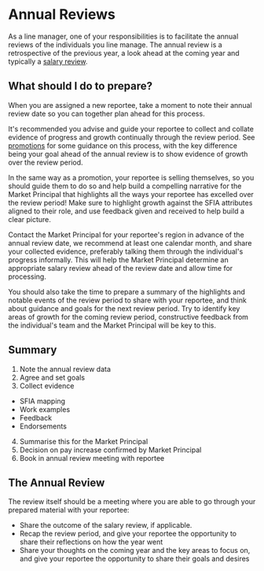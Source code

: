 # Annual Reviews

As a line manager, one of your responsibilities is to facilitate the annual reviews of the individuals you line manage. The annual review is a retrospective of the previous year, a look ahead at the coming year and typically a [salary review](../compensation/salary_reviews.md).

## What should I do to prepare?

When you are assigned a new reportee, take a moment to note their annual review date so you can together plan ahead for this process.

It's recommended you advise and guide your reportee to collect and collate evidence of progress and growth continually through the review period. See [promotions](./promotions.md) for some guidance on this process, with the key difference being your goal ahead of the annual review is to show evidence of growth over the review period.

In the same way as a promotion, your reportee is selling themselves, so you should guide them to do so and help build a compelling narrative for the Market Principal that highlights all the ways your reportee has excelled over the review period! Make sure to highlight growth against the SFIA attributes aligned to their role, and use feedback given and received to help build a clear picture.

Contact the Market Principal for your reportee's region in advance of the annual review date, we recommend at least one calendar month, and share your collected evidence, preferably talking them through the individual's progress informally. This will help the Market Principal determine an appropriate salary review ahead of the review date and allow time for processing.

You should also take the time to prepare a summary of the highlights and notable events of the review period to share with your reportee, and think about guidance and goals for the next review period. Try to identify key areas of growth for the coming review period, constructive feedback from the individual's team and the Market Principal will be key to this.

## Summary
1. Note the annual review data
2. Agree and set goals
3. Collect evidence 
- SFIA mapping 
- Work examples
- Feedback
- Endorsements
4. Summarise this for the Market Principal 
5. Decision on pay increase confirmed by Market Principal
6. Book in annual review meeting with reportee 

## The Annual Review

The review itself should be a meeting where you are able to go through your prepared material with your reportee:
 - Share the outcome of the salary review, if applicable.
 - Recap the review period, and give your reportee the opportunity to share their reflections on how the year went
 - Share your thoughts on the coming year and the key areas to focus on, and give your reportee the opportunity to share their goals and desires
